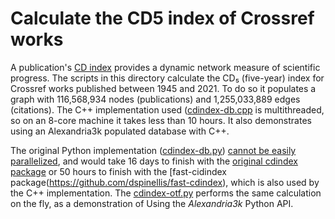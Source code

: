 # Calculate the CD5 index of Crossref works

A publication's [CD index](https://doi.org/10.1287/mnsc.2015.2366)
provides a dynamic network measure of scientific progress.
The scripts in this directory calculate the CD₅ (five-year) index
for Crossref works published between 1945 and 2021.
To do so it populates a graph with 116,568,934 nodes (publications) and
1,255,033,889 edges (citations).
The C++ implementation used ([cdindex-db.cpp](./cdindex-db.cpp)
is multithreaded, so on an 8-core machine it takes less than 10 hours.
It also demonstrates using an Alexandria3k populated database with C++.

The original Python implementation ([cdindex-db.py](./cdindex-db.py))
[cannot be easily parallelized](https://stackoverflow.com/questions/75267745/how-can-i-share-a-large-data-structure-among-forked-python-processes),
and would take
16 days to finish with the
[original cdindex package](https://github.com/russellfunk/cdindex) or
50 hours to finish with the
[fast-cidindex package(https://github.com/dspinellis/fast-cdindex),
which is also used by the C++ implementation.
The [cdindex-otf.py](./cdindex-otf.py) performs the same calculation
on the fly, as a demonstration of Using the _Alexandria3k_ Python API.
